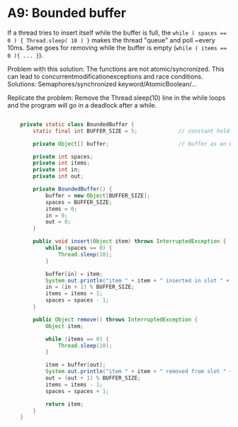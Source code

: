 # A9: Bounded buffer

If a thread tries to insert itself while the buffer is full, the `while ( spaces == 0 ) { Thread.sleep( 10 ) }` makes the thread "queue" and poll ~every 10ms. Same goes for removing while the buffer is empty (`while ( items == 0 ){ ... }`).

Problem with this solution: The functions are not atomic/syncronized. This can lead to concurrentmodificationexceptions and race conditions. Solutions: Semaphores/synchronized keyword/AtomicBoolean/...

Replicate the problem: Remove the Thread.sleep(10) line in the while loops and the program will go in a deadlock after a while.



```java

    private static class BoundedBuffer {
        static final int BUFFER_SIZE = 5;             // constant holding size of the buffer

        private Object[] buffer;                      // buffer as an Object array

        private int spaces;
        private int items;
        private int in;
        private int out;

        private BoundedBuffer() {
            buffer = new Object[BUFFER_SIZE];
            spaces = BUFFER_SIZE;
            items = 0;
            in = 0;
            out = 0;
        }

        public void insert(Object item) throws InterruptedException {
            while (spaces == 0) {
                Thread.sleep(10);
            }

            buffer[in] = item;
            System.out.println("item " + item + " inserted in slot " + in);
            in = (in + 1) % BUFFER_SIZE;
            items = items + 1;
            spaces = spaces - 1;
        }

        public Object remove() throws InterruptedException {
            Object item;

            while (items == 0) {
                Thread.sleep(10);
            }

            item = buffer[out];
            System.out.println("item " + item + " removed from slot " + out);
            out = (out + 1) % BUFFER_SIZE;
            items = items - 1;
            spaces = spaces + 1;

            return item;
        }
    }
```


